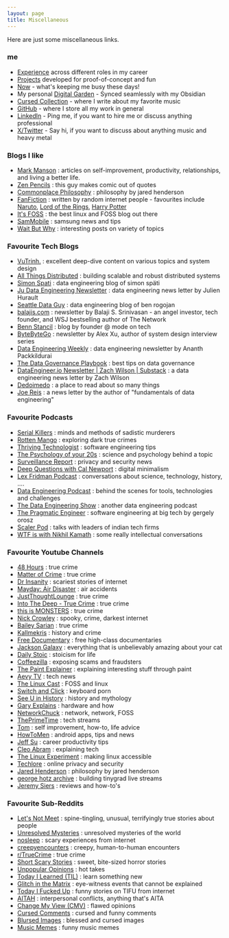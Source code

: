 ```yaml
---
layout: page
title: Miscellaneous
---
```


Here are just some miscellaneous links.

### me
- [Experience](https://jithendray.github.io/experience.html) across different roles in my career
- [Projects](https://jithendray.github.io/projects.html) developed for proof-of-concept and fun
- [Now](https://jithendray.github.io/now.html) - what's keeping me busy these days!
- My personal [Digital Garden](https://jithendray.github.io/notes/) - Synced seamlessly with my Obsidian
- [Cursed Collection](https://cursedcollection.github.io/) - where I write about my favorite music
- [GitHub](https://github.com/jithendray) - where I store all my work in general
- [LinkedIn](https://www.linkedin.com/in/jithendray/) - Ping me, if you want to hire me or discuss anything professional
- [X/Twitter](https://www.twitter.com/doomedripper) - Say hi, if you want to discuss about anything music and heavy metal

### Blogs I like
- [Mark Manson](https://markmanson.net/articles) : articles on self-improvement, productivity, relationships, and living a better life.
- [Zen Pencils](https://www.zenpencils.com/newreaders/) : this guy makes comic out of quotes
- [Commonplace Philosophy](https://jaredhenderson.substack.com/) : philosophy by jared henderson
- [FanFiction](https://www.fanfiction.net/) : written by random internet people - favourites include [Naruto](https://www.fanfiction.net/anime/Naruto/), [Lord of the Rings](https://www.fanfiction.net/book/Lord-of-the-Rings/), [Harry Potter](https://www.fanfiction.net/book/Harry-Potter/)
- [It's FOSS](https://itsfoss.com/) : the best linux and FOSS blog out there
- [SamMobile](https://www.sammobile.com/) : samsung news and tips
- [Wait But Why](https://waitbutwhy.com/) : interesting posts on variety of topics


### Favourite Tech Blogs
- [VuTrinh.](https://vutr.substack.com/) : excellent deep-dive content on various topics and system design
- [All Things Distributed](https://www.allthingsdistributed.com/) : building scalable and robust distributed systems
- [Simon Spati](https://www.ssp.sh/) : data engineering blog of simon späti
- [Ju Data Engineering Newsletter](https://juhache.substack.com/) : data engineering news letter by Julien Hurault
- [Seattle Data Guy](https://www.theseattledataguy.com/data-science-consulting-blog/) : data engineering blog of ben rogojan 
- [balajis.com](https://balajis.com/) : newsletter by Balaji S. Srinivasan - an angel investor, tech founder, and WSJ bestselling author of The Network
- [Benn Stancil](https://benn.substack.com/) : blog by founder @ mode on tech
- [ByteByteGo](https://blog.bytebytego.com/) : newsletter by Alex Xu, author of system design interview series
- [Data Engineering Weekly](https://www.dataengineeringweekly.com/) : data engineering newsletter by Ananth Packkildurai
- [The Data Governance Playbook](https://charlotteledoux.substack.com/) : best tips on data governance
- [DataEngineer.io Newsletter \| Zach Wilson \| Substack](https://blog.dataengineer.io/) : a data engineering news letter by Zach Wilson
- [Dedoimedo](https://www.dedoimedo.com/index.html) : a place to read about so many things
- [Joe Reis](https://joereis.substack.com/) : a news letter by the author of "fundamentals of data engineering"

### Favourite Podcasts
- [Serial Killers](https://open.spotify.com/show/4ruq7mH0jg1sFi8KQhnGb8?si=c372b8c58cc8497c) : minds and methods of sadistic murderers
- [Rotten Mango](https://open.spotify.com/show/2DZwvzn6Z3xCFZrwZGDrbj?si=fd3b52c918704e95) : exploring dark true crimes
- [Thriving Technologist](https://open.spotify.com/show/0MZBCthu9sSJe7BLo3Pzqe?si=be34633adf444f89) : software engineering tips
- [The Psychology of your 20s](https://open.spotify.com/show/2HGcJRYrjGnpce6bRp8UXm?si=36ac1fc813324a8e) : science and psychology behind a topic
- [Surveillance Report](https://open.spotify.com/show/5rxm041iDXxe0rINwO5G0c?si=7f832a4fc4e0420c) : privacy and security news
- [Deep Questions with Cal Newport](https://open.spotify.com/show/0e9lFr3AdJByoBpM6tAbxD?si=c88ca9627786478a) : digital minimalism 
- [Lex Fridman Podcast](https://open.spotify.com/show/2MAi0BvDc6GTFvKFPXnkCL?si=11dde433bd3e4074) : conversations about science, technology, history, ....
- [Data Engineering Podcast](https://open.spotify.com/show/2iLvljRGVVIGlJshT5vNDS?si=4dc0b92a23104e6d) : behind the scenes for tools, technologies and challenges
- [The Data Engineering Show](https://open.spotify.com/show/6hMdnrFKlPbia2k6MkFs8U?si=ab36e5244b2f4cd0) : another data engineering podcast
- [The Pragmatic Engineer](https://open.spotify.com/show/2Bho9xCbOQMWMJ7UKmqCzD?si=d216f74f8c9d4d86) : software engineering at big tech by gergely orosz
- [Scaler Pod](https://open.spotify.com/show/4KntjB4tWcpq23c3DEIxua?si=19915ecd3426453b) : talks with leaders of indian tech firms
- [WTF is with Nikhil Kamath](https://open.spotify.com/show/5T1uhRS6IKKYuo9v0jcSrD?si=a32646b6df244182) : some really intellectual conversations

### Favourite Youtube Channels
- [48 Hours](https://www.youtube.com/@48hours/videos) : true crime
- [Matter of Crime](https://www.youtube.com/@matterofcrimemedia) : true crime
- [Dr Insanity](https://www.youtube.com/@DrInsanityCrime) : scariest stories of internet
- [Mayday: Air Disaster](https://www.youtube.com/@MaydayAirDisaster) : air accidents
- [JustThoughtLounge](https://www.youtube.com/@JustThoughtLounge/videos) : true crime
- [Into The Deep - True Crime](https://www.youtube.com/@IntoTheDeepCrime) : true crime
- [this is MONSTERS](https://www.youtube.com/@thisisMONSTERS/videos) : true crime
- [Nick Crowley](https://www.youtube.com/@NickCrowley/videos) : spooky, crime, darkest internet
- [Bailey Sarian](https://www.youtube.com/baileysarian) : true crime
- [Kallmekris](https://www.youtube.com/@kallmekris/videos) : history and crime
- [Free Documentary](https://www.youtube.com/@FreeDocumentary) : free high-class documentaries
- [Jackson Galaxy](https://www.youtube.com/@JacksonGalaxy) : everything that is unbelievably amazing about your cat
- [Daily Stoic](https://www.youtube.com/@DailyStoic) : stoicism for life
- [Coffeezilla](https://www.youtube.com/@Coffeezilla) : exposing scams and fraudsters
- [The Paint Explainer](https://www.youtube.com/@ThePaintExplainer) : explaining interesting stuff through paint
- [Aevy TV](https://www.youtube.com/@aevytv) : tech news
- [The Linux Cast](https://www.youtube.com/@TheLinuxCast) : FOSS and linux
- [Switch and Click](https://www.youtube.com/@SwitchandClickOfficial) : keyboard porn
- [See U in History](https://www.youtube.com/@SeeUinHistory) : history and mythology
- [Gary Explains](https://www.youtube.com/@GaryExplains) : hardware and how
- [NetworkChuck](https://www.youtube.com/@NetworkChuck) : network, network, FOSS
- [ThePrimeTime](https://www.youtube.com/@ThePrimeTimeagen) : tech streams
- [Tom](https://www.youtube.com/@TomHurls) :  self improvement, how-to, life advice
- [HowToMen](https://www.youtube.com/@howtomen) : android apps, tips and news
- [Jeff Su](https://www.youtube.com/@JeffSu) : career productivity tips
- [Cleo Abram](https://www.youtube.com/@CleoAbram) : explaining tech
- [The Linux Experiment](https://www.youtube.com/@TheLinuxEXP) : making linux accessible
- [Techlore](https://www.youtube.com/@techlore) : online privacy and security 
- [Jared Henderson](https://www.youtube.com/@_jared) : philosophy by jared henderson
- [george hotz archive](https://www.youtube.com/@geohotarchive) : building tinygrad live streams
- [Jeremy Siers](https://www.youtube.com/@JeremySiers) : reviews and how-to's

### Favourite Sub-Reddits
- [Let's Not Meet](https://www.reddit.com/r/LetsNotMeet/) : spine-tingling, unusual, terrifyingly true stories about people
- [Unresolved Mysteries](https://www.reddit.com/r/UnresolvedMysteries/) : unresolved mysteries of the world
- [nosleep](https://www.reddit.com/r/nosleep/) : scary experiences from internet
- [creepyencounters](https://www.reddit.com/r/creepyencounters/) : creepy, human-to-human encounters
- [r/TrueCrime](https://www.reddit.com/r/TrueCrime/) : true crime
- [Short Scary Stories](https://www.reddit.com/r/shortscarystories/) : sweet, bite-sized horror stories
- [Unpopular Opinions](https://www.reddit.com/r/unpopularopinion/) : hot takes
- [Today I Learned (TIL)](https://www.reddit.com/r/todayilearned/) : learn something new
- [Glitch in the Matrix](https://www.reddit.com/r/Glitch_in_the_Matrix/) : eye-witness events that cannot be explained
- [Today I Fucked Up](https://www.reddit.com/r/tifu/) : funny stories on TIFU from internet
- [AITAH](https://www.reddit.com/r/AITAH/) : interpersonal conflicts, anything that's AITA
- [Change My View (CMV)](https://www.reddit.com/r/changemyview/) : flawed opinions
- [Cursed Comments](https://www.reddit.com/r/cursedcomments/) : cursed and funny comments
- [Blursed Images](https://www.reddit.com/r/blursedimages/) : blessed and cursed images
- [Music Memes](https://www.reddit.com/r/musicmemes/) : funny music memes